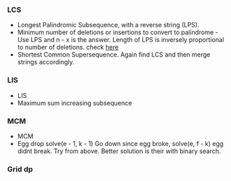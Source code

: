 ### LCS
- Longest Palindromic Subsequence, with a reverse string (LPS). 
- Minimum number of deletions or insertions to convert to palindrome - Use LPS and n - x is the answer. Length of LPS is inversely proportional to number of 
  deletions. check [here](https://www.youtube.com/watch?v=CFwCCNbRuLY&list=PL_z_8CaSLPWekqhdCPmFohncHwz8TY2Go&index=28)
- Shortest Common Supersequence. Again find LCS and then merge strings accordingly.

### LIS
- LIS 
- Maximum sum increasing subsequence

### MCM
- MCM
- Egg drop solve(e - 1, k -  1) Go down since egg broke, solve(e, f - k) egg didnt break. Try from above. Better solution is their with binary search.


### Grid dp

